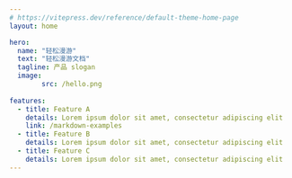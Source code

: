 ```yaml
---
# https://vitepress.dev/reference/default-theme-home-page
layout: home

hero:
  name: "轻松漫游"
  text: "轻松漫游文档"
  tagline: 产品 slogan
  image:
        src: /hello.png
        
features:
  - title: Feature A
    details: Lorem ipsum dolor sit amet, consectetur adipiscing elit
    link: /markdown-examples
  - title: Feature B
    details: Lorem ipsum dolor sit amet, consectetur adipiscing elit
  - title: Feature C
    details: Lorem ipsum dolor sit amet, consectetur adipiscing elit
---
```


